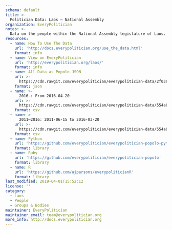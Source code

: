 ```yaml
---
schema: default
title: >-
  Politician Data: Laos — National Assembly
organization: EveryPolitician
notes: >-
  Data on the people within the National Assembly legislature of Laos.
resources:
  - name: How To Use The Data
    url: 'http://docs.everypolitician.org/use_the_data.html'
    format: info
  - name: View on EveryPolitician
    url: 'http://everypolitician.org/laos/'
    format: info
  - name: All Data as Popolo JSON
    url: >-
      https://cdn.rawgit.com/everypolitician/everypolitician-data/2f0367cc4e76a15ef8dec3d612a90d2f51e3ec1b/data/Laos/Assembly/ep-popolo-v1.0.json
    format: json
  - name: >-
      2016–: From 2016-04-20
    url: >-
      https://cdn.rawgit.com/everypolitician/everypolitician-data/554a6cb306153130ac5558e4c015471d63e57cb7/data/Laos/Assembly/term-2016.csv
    format: csv
  - name: >-
      2011–2016: 2011-06-15 to 2016-03-20
    url: >-
      https://cdn.rawgit.com/everypolitician/everypolitician-data/554a6cb306153130ac5558e4c015471d63e57cb7/data/Laos/Assembly/term-2011.csv
    format: csv
  - name: Python
    url: 'https://github.com/everypolitician/everypolitician-popolo-python'
    format: library
  - name: Ruby
    url: 'https://github.com/everypolitician/everypolitician-popolo'
    format: library
  - name: R
    url: 'https://github.com/ajparsons/everypoliticianR'
    format: library
last_modified: 2019-04-01T15:52:12
license: ''
category:
  - Laos
  - People
  - Groups & Bodies
maintainer: EveryPolitician
maintainer_email: team@everypolitician.org
more_info: http://docs.everypolitician.org
---
```

